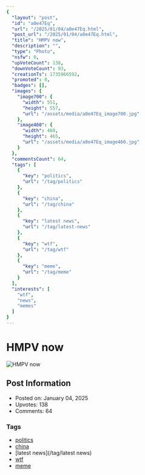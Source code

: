 ```yaml
---
{
  "layout": "post",
  "id": "a0e47Eq",
  "url": "/2025/01/04/a0e47Eq.html",
  "post_url": "/2025/01/04/a0e47Eq.html",
  "title": "HMPV now",
  "description": "",
  "type": "Photo",
  "nsfw": 0,
  "upVoteCount": 138,
  "downVoteCount": 93,
  "creationTs": 1735966592,
  "promoted": 0,
  "badges": [],
  "images": {
    "image700": {
      "width": 551,
      "height": 557,
      "url": "/assets/media/a0e47Eq_image700.jpg"
    },
    "image460": {
      "width": 460,
      "height": 465,
      "url": "/assets/media/a0e47Eq_image460.jpg"
    }
  },
  "commentsCount": 64,
  "tags": [
    {
      "key": "politics",
      "url": "/tag/politics"
    },
    {
      "key": "china",
      "url": "/tag/china"
    },
    {
      "key": "latest news",
      "url": "/tag/latest-news"
    },
    {
      "key": "wtf",
      "url": "/tag/wtf"
    },
    {
      "key": "meme",
      "url": "/tag/meme"
    }
  ],
  "interests": [
    "wtf",
    "news",
    "memes"
  ]
}
---
```


# HMPV now

![HMPV now](/assets/media/a0e47Eq_image700.jpg)

## Post Information

- Posted on: January 04, 2025
- Upvotes: 138
- Comments: 64

### Tags

- [politics](/tag/politics)
- [china](/tag/china)
- [latest news](/tag/latest news)
- [wtf](/tag/wtf)
- [meme](/tag/meme)
